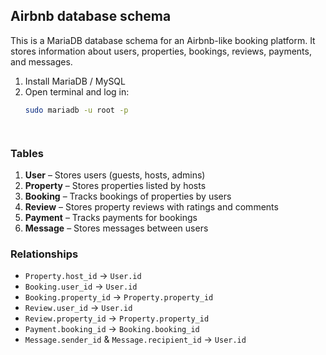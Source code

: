 ## Airbnb database schema

This is a MariaDB database schema for an Airbnb-like booking platform. 
It stores information about users, properties, bookings, reviews, payments, and messages.

1. Install MariaDB / MySQL
2. Open terminal and log in: 
   ```bash
   sudo mariadb -u root -p




### Tables
1. **User** – Stores users (guests, hosts, admins)  
2. **Property** – Stores properties listed by hosts  
3. **Booking** – Tracks bookings of properties by users  
4. **Review** – Stores property reviews with ratings and comments  
5. **Payment** – Tracks payments for bookings  
6. **Message** – Stores messages between users  

### Relationships
- `Property.host_id` → `User.id`  
- `Booking.user_id` → `User.id`  
- `Booking.property_id` → `Property.property_id`  
- `Review.user_id` → `User.id`  
- `Review.property_id` → `Property.property_id`  
- `Payment.booking_id` → `Booking.booking_id`  
- `Message.sender_id` & `Message.recipient_id` → `User.id`

